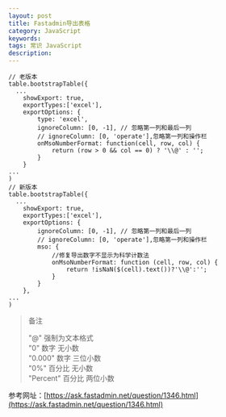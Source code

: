 ```yaml
---
layout: post
title: Fastadmin导出表格
category: JavaScript
keywords: 
tags: 常识 JavaScript
description: 
---
```


```
// 老版本
table.bootstrapTable({
  ...
    showExport: true,
    exportTypes:['excel'],
    exportOptions: {
        type: 'excel', 
        ignoreColumn: [0, -1], // 忽略第一列和最后一列
        // ignoreColumn: [0, 'operate'],忽略第一列和操作栏
        onMsoNumberFormat: function(cell, row, col) {
            return (row > 0 && col == 0) ? '\\@' : '';
        }
    }
...
) 
// 新版本
table.bootstrapTable({
  ...
    showExport: true,
    exportTypes:['excel'],
    exportOptions: {
        ignoreColumn: [0, -1], // 忽略第一列和最后一列
        // ignoreColumn: [0, 'operate'],忽略第一列和操作栏
        mso: {
            //修复导出数字不显示为科学计数法
            onMsoNumberFormat: function (cell, row, col) {
                return !isNaN($(cell).text())?'\\@':'';
            }
        }
    },
...
)
```
> 备注
> 
>  "\@" 强制为文本格式    
> "0" 数字 无小数         
> "0\.000" 数字 三位小数          
> "0%" 百分比 无小数       
> "Percent" 百分比 两位小数        

参考网址：[https://ask.fastadmin.net/question/1346.html](https://ask.fastadmin.net/question/1346.html)